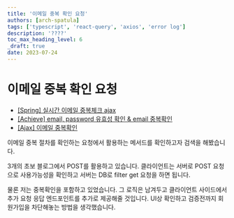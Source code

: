 ```yaml
---
title: '이메일 중복 확인 요청'
authors: [arch-spatula]
tags: ['typescript', 'react-query', 'axios', 'error log']
description: '????'
toc_max_heading_level: 6
_draft: true
date: 2023-07-24
---
```


# 이메일 중복 확인 요청

<!--truncate-->

- [[Spring] 실시간 이메일 중복체크 ajax](https://velog.io/@vipstar-_-/Spring-%EC%8B%A4%EC%8B%9C%EA%B0%84-%EC%95%84%EC%9D%B4%EB%94%94-%EC%A4%91%EB%B3%B5%EC%B2%B4%ED%81%AC-ajax)
- [[Achieve] email, password 유효성 확인 & email 중복확인](https://velog.io/@jch9537/Project-email-password-%EC%9C%A0%ED%9A%A8%EC%84%B1-%ED%99%95%EC%9D%B8)
- [[Ajax] 이메일 중복확인](https://dbelle.tistory.com/55)

이메일 중복 절차를 확인하는 요청에서 활용하는 메서드를 확인하고자 검색을 해봤습니다.

3개의 초보 블로그에서 POST를 활용하고 있습니다. 클라이언트는 서버로 POST 요청으로 사용가능성을 확인하고 서버는 DB로 filter get 요청을 하면 됩니다.

물론 저는 중복확인을 포함하고 있었습니다. 그 로직은 남겨두고 클라이언트 사이드에서 추가 요청 응답 엔드포인트를 추가로 제공해줄 것입니다. UI상 확인하고 검증전까지 회원가입을 차단해놓는 방법을 생각했습니다.
